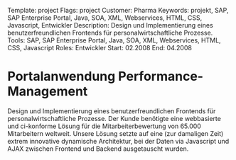 Template: project
Flags: project
Customer: Pharma
Keywords: projekt, SAP, SAP Enterprise Portal, Java, SOA, XML, Webservices, HTML, CSS, Javascript, Entwickler
Description: Design und Implementierung eines benutzerfreundlichen Frontends für personalwirtschaftliche Prozesse.
Tools: SAP, SAP Enterprise Portal, Java, SOA, XML, Webservices, HTML, CSS, Javascript
Roles: Entwickler
Start: 02.2008
End: 04.2008

# Portalanwendung Performance-Management

Design und Implementierung eines benutzerfreundlichen Frontends für personalwirtschaftliche Prozesse. Der Kunde benötigte eine webbasierte und ci-konforme Lösung für die Mitarbeiterbewertung von 65.000 Mitarbeitern weltweit. Unsere Lösung setzte auf eine (zur damaligen Zeit) extrem innovative dynamische Architektur, bei der Daten via Javascript und AJAX zwischen Frontend und Backend ausgetauscht wurden.


